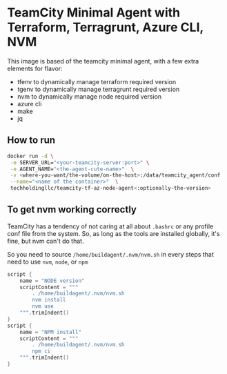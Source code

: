 # TeamCity Minimal Agent with Terraform, Terragrunt, Azure CLI, NVM

This image is based of the teamcity minimal agent, with a few extra elements for flavor:

- tfenv to dynamically manage terraform required version
- tgenv to dynamically manage terragrunt required version
- nvm to dynamically manage node required version
- azure cli
- make
- jq

## How to run

```sh
docker run -d \
 -e SERVER_URL="<your-teamcity-server:port>" \
 -e AGENT_NAME="<the-agent-cute-name>"  \
 -v <where-you-want/the-volume/on-the-host>:/data/teamcity_agent/conf  \
 --name="<name of the container>"  \
 techholdingllc/teamcity-tf-az-node-agent<:optionally-the-version>
```

## To get nvm working correctly

TeamCity has a tendency of not caring at all about `.bashrc` or any profile conf file from the system.
So, as long as the tools are installed globally, it's fine, but nvm can't do that.

So you need to source `/home/buildagent/.nvm/nvm.sh` in every steps that need to use `nvm`, `node`, or `npm`

```kts
script {
    name = "NODE version"
    scriptContent = """
        . /home/buildagent/.nvm/nvm.sh
        nvm install
        nvm use
    """.trimIndent()
}
script {
    name = "NPM install"
    scriptContent = """
        . /home/buildagent/.nvm/nvm.sh
        npm ci
    """.trimIndent()
}
```
